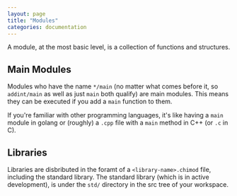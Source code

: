 ```yaml
---
layout: page
title: "Modules"
categories: documentation
---
```


A module, at the most basic level, is a collection of functions and structures. 

## Main Modules
Modules who have the name `*/main` (no matter what comes before it, so `addint/main` as well as  just `main` both qualify) are main modules. This means they can be executed if you add a `main` function to them. 

If you're familiar with other programming languages, it's like having a `main` module in golang or (roughly) a `.cpp` file with a `main` method in C++ (or `.c` in C).

## Libraries

Libraries are disbributed in the foramt of a `<library-name>.chimod` file, including the standard library. The standard library (which is in active development), is under the `std/` directory in the src tree of your workspace. 


